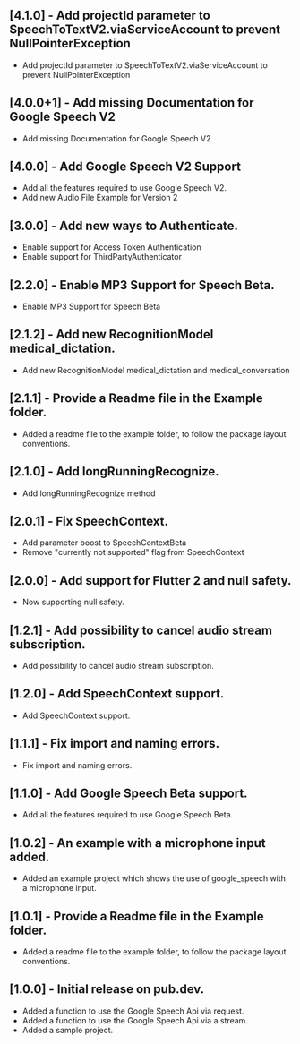 ## [4.1.0] - Add projectId parameter to SpeechToTextV2.viaServiceAccount to prevent NullPointerException
* Add projectId parameter to SpeechToTextV2.viaServiceAccount to prevent NullPointerException

## [4.0.0+1] - Add missing Documentation for Google Speech V2
* Add missing Documentation for Google Speech V2

## [4.0.0] - Add Google Speech V2 Support
* Add all the features required to use Google Speech V2.
* Add new Audio File Example for Version 2

## [3.0.0] - Add new ways to Authenticate.
* Enable support for Access Token Authentication
* Enable support for ThirdPartyAuthenticator

## [2.2.0] - Enable MP3 Support for Speech Beta.
* Enable MP3 Support for Speech Beta

## [2.1.2] - Add new RecognitionModel medical_dictation.
* Add new RecognitionModel medical_dictation and medical_conversation

## [2.1.1] - Provide a Readme file in the Example folder.
* Added a readme file to the example folder, to follow the package layout conventions.

## [2.1.0] - Add longRunningRecognize.
* Add longRunningRecognize method

## [2.0.1] - Fix SpeechContext.
* Add parameter boost to SpeechContextBeta
* Remove "currently not supported" flag from SpeechContext

## [2.0.0] - Add support for Flutter 2 and null safety.
* Now supporting null safety.

## [1.2.1] - Add possibility to cancel audio stream subscription.
* Add possibility to cancel audio stream subscription.

## [1.2.0] - Add SpeechContext support.
* Add SpeechContext support.

## [1.1.1] - Fix import and naming errors.
* Fix import and naming errors.

## [1.1.0] - Add Google Speech Beta support.
* Add all the features required to use Google Speech Beta.

## [1.0.2] - An example with a microphone input added.
* Added an example project which shows the use of google_speech with a microphone input.

## [1.0.1] - Provide a Readme file in the Example folder.
* Added a readme file to the example folder, to follow the package layout conventions.

## [1.0.0] - Initial release on pub.dev.
* Added a function to use the Google Speech Api via request.
* Added a function to use the Google Speech Api via a stream.
* Added a sample project.

